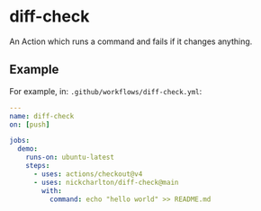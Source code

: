 # diff-check

An Action which runs a command and fails if it changes anything.

## Example

For example, in: `.github/workflows/diff-check.yml`:

```yaml
---
name: diff-check
on: [push]

jobs:
  demo:
    runs-on: ubuntu-latest
    steps:
      - uses: actions/checkout@v4
      - uses: nickcharlton/diff-check@main
        with:
          command: echo "hello world" >> README.md
```
